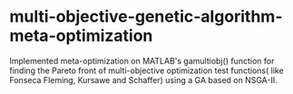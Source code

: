 # multi-objective-genetic-algorithm-meta-optimization

Implemented meta-optimization on MATLAB's gamultiobj() function for finding the Pareto front of multi-objective optimization test functions( like Fonseca Fleming, Kursawe and Schaffer) using a GA based on NSGA-II.
